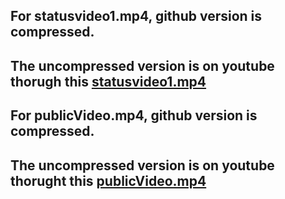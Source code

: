 ## For statusvideo1.mp4, github version is compressed. 
## The uncompressed version is on youtube thorugh this [statusvideo1.mp4](https://youtu.be/o43pH7irlqE)

## For publicVideo.mp4, github version is compressed.
## The uncompressed version is on youtube thorught this [publicVideo.mp4](https://youtu.be/4Iw4aYIL0HU)
